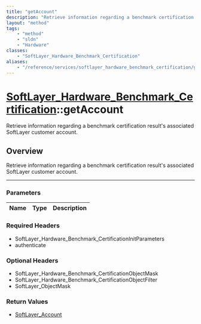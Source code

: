 ```yaml
---
title: "getAccount"
description: "Retrieve information regarding a benchmark certification result's associated SoftLayer customer account."
layout: "method"
tags:
    - "method"
    - "sldn"
    - "Hardware"
classes:
    - "SoftLayer_Hardware_Benchmark_Certification"
aliases:
    - "/reference/services/softlayer_hardware_benchmark_certification/getAccount"
---
```

# [SoftLayer_Hardware_Benchmark_Certification](/reference/services/SoftLayer_Hardware_Benchmark_Certification)::getAccount


Retrieve information regarding a benchmark certification result's associated SoftLayer customer account.


## Overview 
Retrieve information regarding a benchmark certification result's associated SoftLayer customer account.

-----

### Parameters 
|Name | Type | Description |
| --- | --- | --- |


### Required Headers
* SoftLayer_Hardware_Benchmark_CertificationInitParameters
* authenticate


### Optional Headers
* SoftLayer_Hardware_Benchmark_CertificationObjectMask
* SoftLayer_Hardware_Benchmark_CertificationObjectFilter
* SoftLayer_ObjectMask

### Return Values
* <a href='/reference/datatypes/SoftLayer_Account'>SoftLayer_Account </a>




